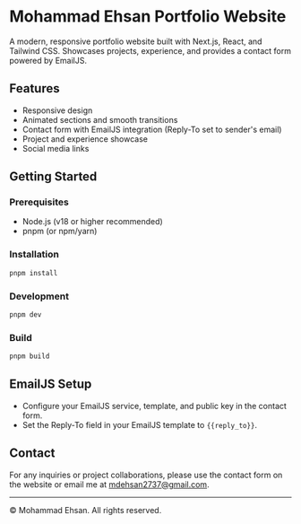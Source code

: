 # Mohammad Ehsan Portfolio Website

A modern, responsive portfolio website built with Next.js, React, and Tailwind CSS. Showcases projects, experience, and provides a contact form powered by EmailJS.

## Features
- Responsive design
- Animated sections and smooth transitions
- Contact form with EmailJS integration (Reply-To set to sender's email)
- Project and experience showcase
- Social media links

## Getting Started

### Prerequisites
- Node.js (v18 or higher recommended)
- pnpm (or npm/yarn)

### Installation
```bash
pnpm install
```

### Development
```bash
pnpm dev
```

### Build
```bash
pnpm build
```

## EmailJS Setup
- Configure your EmailJS service, template, and public key in the contact form.
- Set the Reply-To field in your EmailJS template to `{{reply_to}}`.

## Contact
For any inquiries or project collaborations, please use the contact form on the website or email me at [mdehsan2737@gmail.com](mailto:mdehsan2737@gmail.com).

---

© Mohammad Ehsan. All rights reserved.
